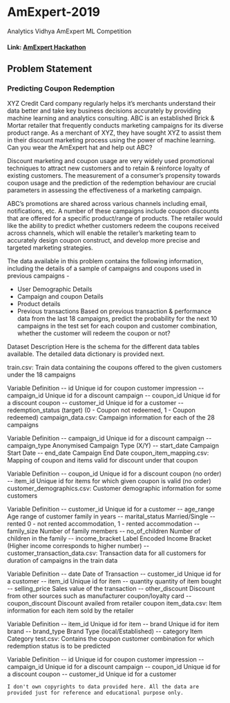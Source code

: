 # AmExpert-2019
Analytics Vidhya AmExpert ML Competition 
#### Link: [AmExpert Hackathon](https://datahack.analyticsvidhya.com/contest/amexpert-2019-machine-learning-hackathon/)

## Problem Statement

### Predicting Coupon Redemption
XYZ Credit Card company regularly helps it’s merchants understand their data better and take key business decisions accurately by providing machine learning and analytics consulting. ABC is an established Brick & Mortar retailer that frequently conducts marketing campaigns for its diverse product range. As a merchant of XYZ, they have sought XYZ to assist them in their discount marketing process using the power of machine learning. Can you wear the AmExpert hat and help out ABC?

 
Discount marketing and coupon usage are very widely used promotional techniques to attract new customers and to retain & reinforce loyalty of existing customers. The measurement of a consumer’s propensity towards coupon usage and the prediction of the redemption behaviour are crucial parameters in assessing the effectiveness of a marketing campaign.

 
ABC’s promotions are shared across various channels including email, notifications, etc. A number of these campaigns include coupon discounts that are offered for a specific product/range of products. The retailer would like the ability to predict whether customers redeem the coupons received across channels, which will enable the retailer’s marketing team to accurately design coupon construct, and develop more precise and targeted marketing strategies.

 
The data available in this problem contains the following information, including the details of a sample of campaigns and coupons used in previous campaigns -

* User Demographic Details
* Campaign and coupon Details
* Product details
* Previous transactions
Based on previous transaction & performance data from the last 18 campaigns, predict the probability for the next 10 campaigns in the test set for each coupon and customer combination, whether the customer will redeem the coupon or not?


Dataset Description
Here is the schema for the different data tables available. The detailed data dictionary is provided next.


train.csv: Train data containing the coupons offered to the given customers under the 18 campaigns

Variable	Definition
-- id	Unique id for coupon customer impression
-- campaign_id	Unique id for a discount campaign
-- coupon_id	Unique id for a discount coupon
-- customer_id	Unique id for a customer
-- redemption_status	(target) (0 - Coupon not redeemed, 1 - Coupon redeemed) 
campaign_data.csv: Campaign information for each of the 28 campaigns

Variable	Definition
-- campaign_id	Unique id for a discount campaign
-- campaign_type	Anonymised Campaign Type (X/Y)
-- start_date	Campaign Start Date
-- end_date	Campaign End Date 
coupon_item_mapping.csv: Mapping of coupon and items valid for discount under that coupon

Variable	Definition
-- coupon_id	Unique id for a discount coupon (no order)
-- item_id	Unique id for items for which given coupon is valid (no order) 
customer_demographics.csv: Customer demographic information for some customers

Variable	Definition
-- customer_id	Unique id for a customer
-- age_range	Age range of customer family in years
-- marital_status	Married/Single
-- rented	0 - not rented accommodation, 1 - rented accommodation
-- family_size	Number of family members
-- no_of_children	Number of children in the family
-- income_bracket	Label Encoded Income Bracket (Higher income corresponds to higher number) 
-- customer_transaction_data.csv: Transaction data for all customers for duration of campaigns in the train data

Variable	Definition
-- date	Date of Transaction
-- customer_id	Unique id for a customer
-- item_id	Unique id for item
-- quantity	quantity of item bought
-- selling_price	Sales value of the transaction
-- other_discount	Discount from other sources such as manufacturer coupon/loyalty card
-- coupon_discount	Discount availed from retailer coupon 
item_data.csv: Item information for each item sold by the retailer

Variable	Definition
-- item_id	Unique id for item
-- brand	Unique id for item brand
-- brand_type	Brand Type (local/Established)
-- category	Item Category 
test.csv: Contains the coupon customer combination for which redemption status is to be predicted

Variable	Definition
-- id	Unique id for coupon customer impression
-- campaign_id	Unique id for a discount campaign
-- coupon_id	Unique id for a discount coupon
-- customer_id	Unique id for a customer 

```text
I don't own copyrights to data provided here. All the data are provided just for reference and educational purpose only. 
```
